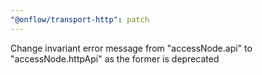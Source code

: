 ```yaml
---
"@onflow/transport-http": patch
---
```


Change invariant error message from "accessNode.api" to "accessNode.httpApi" as the former is deprecated
